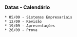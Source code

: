 ### Datas - Calendário
    * 05/09 - Sistemas Empresariais
    * 12/09 - Revisão
    * 19/09 - Apresentações
    * 26/09 - Prova
